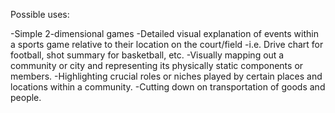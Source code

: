 Possible uses:

-Simple 2-dimensional games
-Detailed visual explanation of events within a sports game relative to their location on the court/field
    -i.e. Drive chart for football, shot summary for basketball, etc.
-Visually mapping out a community or city and representing its physically static components or members.
    -Highlighting crucial roles or niches played by certain places and locations within a community.
        -Cutting down on transportation of goods and people.
